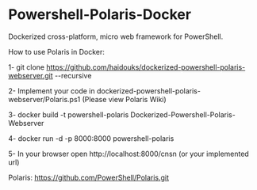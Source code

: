 # Powershell-Polaris-Docker
Dockerized cross-platform, micro web framework for PowerShell.



How to use Polaris in Docker:

1- git clone https://github.com/haidouks/dockerized-powershell-polaris-webserver.git --recursive

2- Implement your code in dockerized-powershell-polaris-webserver/Polaris.ps1 (Please view Polaris Wiki)

3- docker build -t powershell-polaris Dockerized-Powershell-Polaris-Webserver

4- docker run -d -p 8000:8000 powershell-polaris

5- In your browser open http://localhost:8000/cnsn (or your implemented url)






Polaris: https://github.com/PowerShell/Polaris.git
